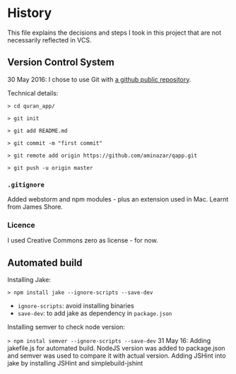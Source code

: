 History
=======
This file explains the decisions and steps I took in this project that are not necessarily reflected in VCS.

Version Control System
----------------------
30 May 2016: I chose to use Git with [a github public repository](https://github.com/aminazar/qapp/).

Technical details:

`> cd quran_app/`
   
`> git init`
   
`> git add README.md`
   
`> git commit -m "first commit"`

`> git remote add origin https://github.com/aminazar/qapp.git`
   
`> git push -u origin master`

### `.gitignore`
Added webstorm and npm modules - plus an extension used in Mac. Learnt from James Shore.

### Licence
I used Creative Commons zero as license - for now.

Automated build
---------------
Installing Jake:

`> npm install jake --ignore-scripts --save-dev`

* `ignore-scripts`: avoid installing binaries
* `save-dev`: to add jake as dependency in `package.json`

Installing semver to check node version:

`> npm instal semver --ignore-scripts --save-dev`
31 May 16:
Adding jakefile.js for automated build. NodeJS version was added to package.json and semver was used to compare it with actual version.
Adding JSHint into jake by installing JSHint and simplebuild-jshint



